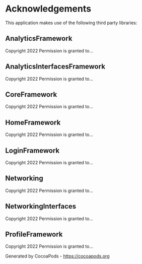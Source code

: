 # Acknowledgements
This application makes use of the following third party libraries:

## AnalyticsFramework

Copyright 2022
Permission is granted to...


## AnalyticsInterfacesFramework

Copyright 2022
Permission is granted to...


## CoreFramework

Copyright 2022
Permission is granted to...


## HomeFramework

Copyright 2022
Permission is granted to...


## LoginFramework

Copyright 2022
Permission is granted to...


## Networking

Copyright 2022
Permission is granted to...


## NetworkingInterfaces

Copyright 2022
Permission is granted to...


## ProfileFramework

Copyright 2022
Permission is granted to...

Generated by CocoaPods - https://cocoapods.org

